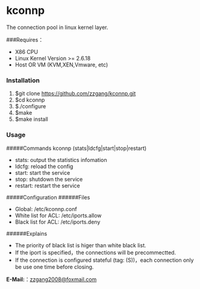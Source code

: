 kconnp
======

The connection pool in linux kernel layer.

###Requires：
 * X86 CPU
 * Linux Kernel Version >= 2.6.18
 * Host OR VM (KVM,XEN,Vmware, etc)

### Installation
1. $git clone https://github.com/zzgang/kconnp.git
1. $cd kconnp
1. $./configure
1. $make 
1. $make install

### Usage
#####Commands
kconnp (stats|ldcfg|start|stop|restart)
* stats: output the statistics infomation
* ldcfg: reload the config
* start: start the service
* stop: shutdown the service
* restart: restart the service

#####Configuration 
######Files
* Global: /etc/kconnp.conf
* White list for ACL: /etc/iports.allow
* Black list for ACL: /etc/iports.deny

######Explains
* The priority of black list is higer than white black list.
* If the iport is specified，the connections will be precommectted.
* If the connection is configured stateful (tag: (S))，each connection only be use one time before closing. 


**E-Mail:**：zzgang2008@foxmail.com
